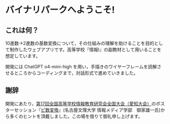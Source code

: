 # バイナリパークへようこそ!

## これは何？

10進数→2進数の基数変換について，その仕組みの理解を助けることを目的として制作したウェブアプリです。高等学校『情報Ⅰ』の副教材として用いることを想定しています。

開発には ChatGPT o4-mini-high を用い，手描きのワイヤーフレームを読解させるところからコーディングまで，対話形式で進めていきました。

## 謝辞

開発にあたり，[第17回全国高等学校情報教育研究会全国大会（愛知大会）](https://www.zenkojoken.jp/17aichi/)のポスターセッション『[ピ数変換](https://www.zenkojoken.jp/17aichi/20240411384/)』(名古屋文理大学 情報メディア学部　御家雄一氏)から多くのヒントを頂戴しました。この場を借りて御礼申し上げます。

